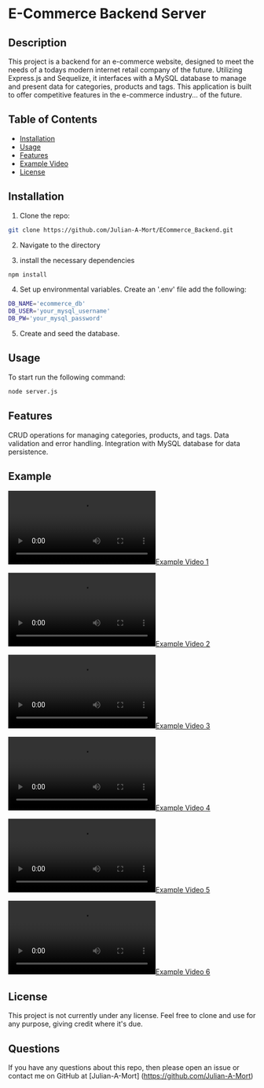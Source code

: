 # E-Commerce Backend Server

## Description

This project is a backend for an e-commerce website, designed to meet the needs of a todays modern internet retail company of the future. Utilizing Express.js and Sequelize, it interfaces with a MySQL database to manage and present data for categories, products and tags. This application is built to offer competitive features in the e-commerce industry... of the future.

## Table of Contents

- [Installation](#installation)
- [Usage](#usage)
- [Features](#features)
- [Example Video](#example)
- [License](#license)

## Installation

1. Clone the repo:
```sh
git clone https://github.com/Julian-A-Mort/ECommerce_Backend.git
```

2. Navigate to the directory

3. install the necessary dependencies 
```sh
npm install
```

4. Set up environmental variables. Create an '.env' file add the following:
```sh
DB_NAME='ecommerce_db'
DB_USER='your_mysql_username'
DB_PW='your_mysql_password'
```

5. Create and seed the database.


## Usage
To start run the following command:

```sh
node server.js
```

## Features
CRUD operations for managing categories, products, and tags.
Data validation and error handling.
Integration with MySQL database for data persistence.

## Example
[![Example Video 1](./videos/Create%20Schema%20DB%20From%20Shell.mp4)](https://youtu.be/Lwiu6shIp6w "Create Schema")

[![Example Video 2](./videos/Insomnia%20GET.mp4)](https://youtu.be/JWBqlMqQZAk "Insmonia Get Functions")

[![Example Video 3](./videos/Products%20Categories%20PUT%20POST%20DEL.mp4)](https://youtu.be/L2Z4TMynkY4 "Products and Categories")

[![Example Video 4](./videos/Seed%20Database%20from%20Command%20Line.mp4)](https://youtu.be/cgczybymafw "Seed database")

[![Example Video 5](./videos/Start%20Server.mp4)](https://youtu.be/Jzb2HGgnvS4 "Start Server")

[![Example Video 6](./videos/TAGS%20Put%20Post%20Delete.mp4)](https://youtu.be/Z55aB94LJgQ "Tags")

## License
This project is not currently under any license. Feel free to clone and use for any purpose, giving credit where it's due. 

## Questions
If you have any questions about this repo, then please open an issue or contact me on GitHub at [Julian-A-Mort] (https://github.com/Julian-A-Mort) 